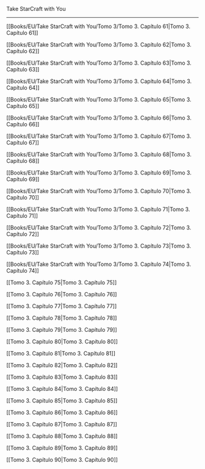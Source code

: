 
Take StarCraft with You

---

[[Books/EU/Take StarCraft with You/Tomo 3/Tomo 3. Capítulo 61|Tomo 3. Capítulo 61]]

[[Books/EU/Take StarCraft with You/Tomo 3/Tomo 3. Capítulo 62|Tomo 3. Capítulo 62]]

[[Books/EU/Take StarCraft with You/Tomo 3/Tomo 3. Capítulo 63|Tomo 3. Capítulo 63]]

[[Books/EU/Take StarCraft with You/Tomo 3/Tomo 3. Capítulo 64|Tomo 3. Capítulo 64]]

[[Books/EU/Take StarCraft with You/Tomo 3/Tomo 3. Capítulo 65|Tomo 3. Capítulo 65]]

[[Books/EU/Take StarCraft with You/Tomo 3/Tomo 3. Capítulo 66|Tomo 3. Capítulo 66]]

[[Books/EU/Take StarCraft with You/Tomo 3/Tomo 3. Capítulo 67|Tomo 3. Capítulo 67]]

[[Books/EU/Take StarCraft with You/Tomo 3/Tomo 3. Capítulo 68|Tomo 3. Capítulo 68]]

[[Books/EU/Take StarCraft with You/Tomo 3/Tomo 3. Capítulo 69|Tomo 3. Capítulo 69]]

[[Books/EU/Take StarCraft with You/Tomo 3/Tomo 3. Capítulo 70|Tomo 3. Capítulo 70]]

[[Books/EU/Take StarCraft with You/Tomo 3/Tomo 3. Capítulo 71|Tomo 3. Capítulo 71]]

[[Books/EU/Take StarCraft with You/Tomo 3/Tomo 3. Capítulo 72|Tomo 3. Capítulo 72]]

[[Books/EU/Take StarCraft with You/Tomo 3/Tomo 3. Capítulo 73|Tomo 3. Capítulo 73]]

[[Books/EU/Take StarCraft with You/Tomo 3/Tomo 3. Capítulo 74|Tomo 3. Capítulo 74]]

[[Tomo 3. Capítulo 75|Tomo 3. Capítulo 75]]

[[Tomo 3. Capítulo 76|Tomo 3. Capítulo 76]]

[[Tomo 3. Capítulo 77|Tomo 3. Capítulo 77]]

[[Tomo 3. Capítulo 78|Tomo 3. Capítulo 78]]

[[Tomo 3. Capítulo 79|Tomo 3. Capítulo 79]]

[[Tomo 3. Capítulo 80|Tomo 3. Capítulo 80]]

[[Tomo 3. Capítulo 81|Tomo 3. Capítulo 81]]

[[Tomo 3. Capítulo 82|Tomo 3. Capítulo 82]]

[[Tomo 3. Capítulo 83|Tomo 3. Capítulo 83]]

[[Tomo 3. Capítulo 84|Tomo 3. Capítulo 84]]

[[Tomo 3. Capítulo 85|Tomo 3. Capítulo 85]]

[[Tomo 3. Capítulo 86|Tomo 3. Capítulo 86]]

[[Tomo 3. Capítulo 87|Tomo 3. Capítulo 87]]

[[Tomo 3. Capítulo 88|Tomo 3. Capítulo 88]]

[[Tomo 3. Capítulo 89|Tomo 3. Capítulo 89]]

[[Tomo 3. Capítulo 90|Tomo 3. Capítulo 90]]

